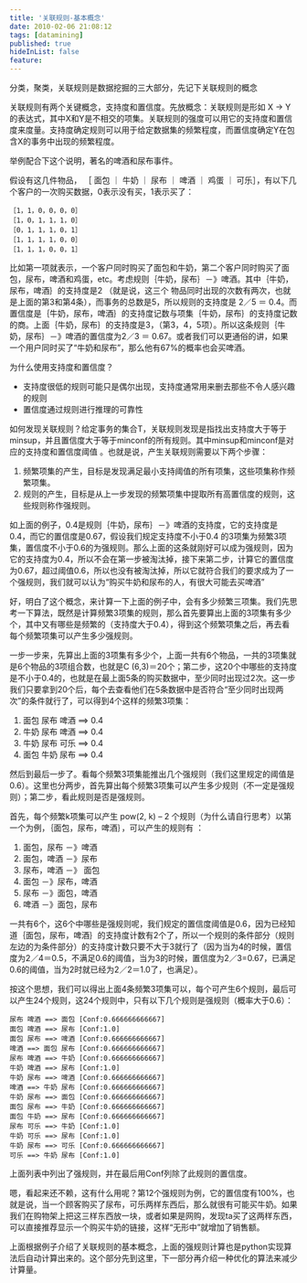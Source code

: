 ```yaml
---
title: '关联规则-基本概念'
date: 2010-02-06 21:08:12
tags: [datamining]
published: true
hideInList: false
feature: 
---
```

分类，聚类，关联规则是数据挖掘的三大部分，先记下关联规则的概念
<!-- more -->


关联规则有两个关键概念，支持度和置信度。先放概念：关联规则是形如 X -> Y的表达式，其中X和Y是不相交的项集。关联规则的强度可以用它的支持度和置信度来度量。支持度确定规则可以用于给定数据集的频繁程度，而置信度确定Y在包含X的事务中出现的频繁程度。

举例配合下这个说明，著名的啤酒和尿布事件。

假设有这几件物品， ［ 面包 ｜ 牛奶 ｜ 尿布 ｜ 啤酒 ｜ 鸡蛋 ｜ 可乐］，有以下几个客户的一次购买数据，0表示没有买，1表示买了：

```
［1，1，0，0，0，0］
［1，0，1，1，1，0］
［0，1，1，1，0，1］
［1，1，1，1，0，0］
［1，1，1，0，0，1］
```

比如第一项就表示，一个客户同时购买了面包和牛奶，第二个客户同时购买了面包，尿布，啤酒和鸡蛋，etc。考虑规则｛牛奶，尿布｝－》啤酒。其中｛牛奶，尿布，啤酒｝的支持度是2 （就是说，这三个 物品同时出现的次数有两次，也就是上面的第3和第4条），而事务的总数是5，所以规则的支持度是 2／5 ＝ 0.4。而置信度是｛牛奶，尿布，啤酒｝的支持度记数与项集｛牛奶，尿布｝的支持度记数的商。上面｛牛奶，尿布｝的支持度是3，（第3，4，5项）。所以这条规则｛牛奶，尿布｝－》啤酒的置信度为2／3 ＝ 0.67。或者我们可以更通俗的讲，如果 一个用户同时买了“牛奶和尿布”，那么他有67%的概率也会买啤酒。

为什么使用支持度和置信度？

* 支持度很低的规则可能只是偶尔出现，支持度通常用来删去那些不令人感兴趣的规则
* 置信度通过规则进行推理的可靠性

如何发现关联规则？给定事务的集合T，关联规则发现是指找出支持度大于等于minsup，并且置信度大于等于minconf的所有规则。其中minsup和minconf是对应的支持度和置信度阈值 。也就是说，产生关联规则需要以下两个步骤：

1. 频繁项集的产生，目标是发现满足最小支持阈值的所有项集，这些项集称作频繁项集。
2. 规则的产生，目标是从上一步发现的频繁项集中提取所有高置信度的规则，这些规则称作强规则。

如上面的例子，0.4是规则｛牛奶，尿布｝－》啤酒的支持度，它的支持度是0.4，而它的置信度是0.67，假设我们规定支持度不小于0.4 的3项集为频繁3项集，置信度不小于0.6的为强规则。那么上面的这条就刚好可以成为强规则，因为它的支持度为0.4，所以不会在第一步被淘汰掉，接下来第二步，计算它的置信度为0.67，超过阈值0.6，所以也没有被淘汰掉，所以它就符合我们的要求成为了一个强规则，我们就可以认为“购买牛奶和尿布的人，有很大可能去买啤酒”

好，明白了这个概念，来计算一下上面的例子中，会有多少频繁三项集。我们先思考一下算法，既然是计算频繁3项集的规则，那么首先要算出上面的3项集有多少个，其中又有哪些是频繁的（支持度大于0.4），得到这个频繁项集之后，再去看每个频繁项集可以产生多少强规则。

一步一步来，先算出上面的3项集有多少个，上面一共有6个物品，一共的3项集就是6个物品的3项组合数，也就是C (6,3)＝20个；第二步，这20个中哪些的支持度是不小于0.4的，也就是在最上面5条的购买数据中，至少同时出现过2次。这一步我们只要拿到20个后，每个去查看他们在5条数据中是否符合“至少同时出现两次”的条件就行了，可以得到4个这样的频繁3项集：

1. 面包 尿布 啤酒 ==> 0.4
1. 牛奶 尿布 啤酒 ==> 0.4
1. 牛奶 尿布 可乐 ==> 0.4
1. 面包 牛奶 尿布 ==> 0.4

然后到最后一步了。看每个频繁3项集能推出几个强规则（我们这里规定的阈值是0.6）。这里也分两步，首先算出每个频繁3项集可以产生多少规则（不一定是强规则）；第二步，看此规则是否是强规则。

首先，每个频繁k项集可以产生 pow(2, k) – 2 个规则（为什么请自行思考）以第一个为例，｛面包，尿布，啤酒｝，可以产生的规则有 ：

1. 面包，尿布 －》啤酒
1. 面包，啤酒 －》尿布
1. 尿布，啤酒 －》 面包
1. 面包 －》尿布，啤酒
1. 尿布 －》面包，啤酒
1. 啤酒 －》面包，尿布

一共有6个，这6个中哪些是强规则呢，我们规定的置信度阈值是0.6，因为已经知道｛面包，尿布，啤酒｝的支持度计数有2个了，所以一个规则的条件部分（规则左边的为条件部分）的支持度计数只要不大于3就行了（因为当为4的时候，置信度为2／4＝0.5，不满足0.6的阈值，当为3的时候，置信度为2／3=0.67，已满足0.6的阈值，当为2时就已经为2／2＝1.0了，也满足）。

按这个思想，我们可以得出上面4条频繁3项集可以，每个可产生6个规则，最后可以产生24个规则，这24个规则中，只有以下几个规则是强规则（概率大于0.6）：
```
尿布 啤酒 ==> 面包 [Conf:0.666666666667]
面包 啤酒 ==> 尿布 [Conf:1.0]
面包 尿布 ==> 啤酒 [Conf:0.666666666667]
啤酒 ==> 面包 尿布 [Conf:0.666666666667]
尿布 啤酒 ==> 牛奶 [Conf:0.666666666667]
牛奶 啤酒 ==> 尿布 [Conf:1.0]
牛奶 尿布 ==> 啤酒 [Conf:0.666666666667]
啤酒 ==> 牛奶 尿布 [Conf:0.666666666667]
牛奶 尿布 ==> 面包 [Conf:0.666666666667]
面包 尿布 ==> 牛奶 [Conf:0.666666666667]
面包 牛奶 ==> 尿布 [Conf:0.666666666667]
尿布 可乐 ==> 牛奶 [Conf:1.0]
牛奶 可乐 ==> 尿布 [Conf:1.0]
牛奶 尿布 ==> 可乐 [Conf:0.666666666667]
可乐 ==> 牛奶 尿布 [Conf:1.0]
```

上面列表中列出了强规则，并在最后用Conf列除了此规则的置信度。

嗯，看起来还不赖，这有什么用呢？第12个强规则为例，它的置信度有100%，也就是说，当一个顾客购买了尿布，可乐两样东西后，那么就很有可能买牛奶。如果我们在购物架上把这三样东西放一块，或者如果是网购，发现ta买了这两样东西，可以直接推荐显示一个购买牛奶的链接，这样“无形中”就增加了销售额。

上面根据例子介绍了关联规则的基本概念，上面的强规则计算也是python实现算法后自动计算出来的。这个部分先到这里，下一部分再介绍一种优化的算法来减少计算量。
